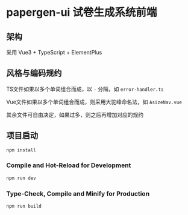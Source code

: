 # papergen-ui 试卷生成系统前端

## 架构

采用 Vue3 + TypeScript + ElementPlus

## 风格与编码规约

TS文件如果以多个单词组合而成，以 `-` 分隔，如 `error-handler.ts`

Vue文件如果以多个单词组合而成，则采用大驼峰命名法，如 `AsizeNav.vue`

其余文件可自由决定，如果过多，则之后再增加对应的规约

## 项目启动


```sh
npm install
```

### Compile and Hot-Reload for Development

```sh
npm run dev
```

### Type-Check, Compile and Minify for Production

```sh
npm run build
```
